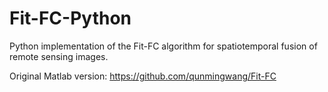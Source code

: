 # Fit-FC-Python
Python implementation of the Fit-FC algorithm for spatiotemporal fusion of remote sensing images.

Original Matlab version: https://github.com/qunmingwang/Fit-FC
